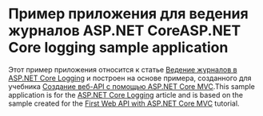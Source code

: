 # <a name="aspnet-core-logging-sample-application"></a><span data-ttu-id="a4e49-101">Пример приложения для ведения журналов ASP.NET Core</span><span class="sxs-lookup"><span data-stu-id="a4e49-101">ASP.NET Core logging sample application</span></span>

<span data-ttu-id="a4e49-102">Этот пример приложения относится к статье [Ведение журналов в ASP.NET Core Logging](https://docs.microsoft.com/aspnet/core/fundamentals/logging/index) и построен на основе примера, созданного для учебника [Создание веб-API с помощью ASP.NET Core MVC](https://docs.microsoft.com/aspnet/core/tutorials/first-web-api).</span><span class="sxs-lookup"><span data-stu-id="a4e49-102">This sample application is for the [ASP.NET Core Logging](https://docs.microsoft.com/aspnet/core/fundamentals/logging/index) article and is based on the sample created for the [First Web API with ASP.NET Core MVC](https://docs.microsoft.com/aspnet/core/tutorials/first-web-api) tutorial.</span></span>
